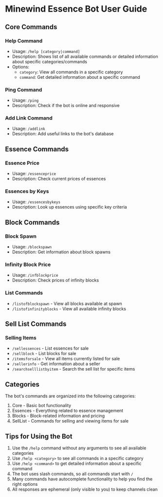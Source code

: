 # Minewind Essence Bot User Guide

## Core Commands

### Help Command
- Usage: `/help [category|command]`
- Description: Shows list of all available commands or detailed information about specific categories/commands
- Options:
  - `category`: View all commands in a specific category
  - `command`: Get detailed information about a specific command

### Ping Command
- Usage: `/ping`
- Description: Check if the bot is online and responsive

### Add Link Command
- Usage: `/addlink`
- Description: Add useful links to the bot's database

## Essence Commands

### Essence Price
- Usage: `/essenceprice`
- Description: Check current prices of essences

### Essences by Keys
- Usage: `/essencesbykeys`
- Description: Look up essences using specific key criteria

## Block Commands

### Block Spawn
- Usage: `/blockspawn`
- Description: Get information about block spawns

### Infinity Block Price
- Usage: `/infblockprice`
- Description: Check prices of infinity blocks

### List Commands
- `/listofblockspawn` - View all blocks available at spawn
- `/listofinfinityblocks` - View all available infinity blocks

## Sell List Commands

### Selling Items
- `/sellessences` - List essences for sale
- `/sellblock` - List blocks for sale
- `/itemsforsale` - View all items currently listed for sale
- `/sellerinfo` - Get information about a seller
- `/searchselllistbyitem` - Search the sell list for specific items

## Categories
The bot's commands are organized into the following categories:
1. Core - Basic bot functionality
2. Essences - Everything related to essence management
3. Blocks - Block-related information and pricing
4. SellList - Commands for selling and viewing items for sale

## Tips for Using the Bot
1. Use the `/help` command without any arguments to see all available categories
2. Use `/help <category>` to see all commands in a specific category
3. Use `/help <command>` to get detailed information about a specific command
4. The bot uses slash commands, so all commands start with `/`
5. Many commands have autocomplete functionality to help you find the right options
6. All responses are ephemeral (only visible to you) to keep channels clean


